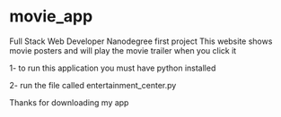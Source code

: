 # movie_app
Full Stack Web Developer Nanodegree first project
This website shows movie posters and will play the movie trailer when you click it

1- to run this application you must have python installed

2- run the file called entertainment_center.py

Thanks for downloading my app
